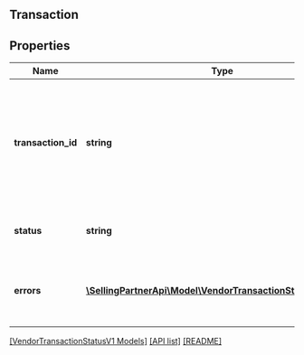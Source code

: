 ## Transaction

## Properties

Name | Type | Description | Notes
------------ | ------------- | ------------- | -------------
**transaction_id** | **string** | The unique identifier returned in the &#39;transactionId&#39; field in response to the post request of a specific transaction. |
**status** | **string** | Current processing status of the transaction. |
**errors** | [**\SellingPartnerApi\Model\VendorTransactionStatusV1\Error[]**](Error.md) | A list of error responses returned when a request is unsuccessful. | [optional]

[[VendorTransactionStatusV1 Models]](../) [[API list]](../../Api) [[README]](../../../README.md)
